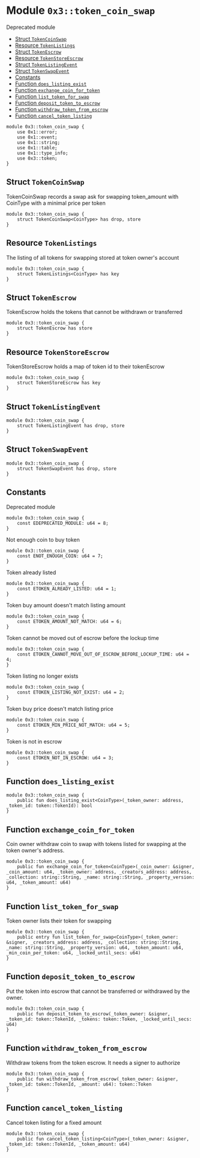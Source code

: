 <a id="0x3_token_coin_swap"></a>

# Module `0x3::token_coin_swap`

Deprecated module

- [Struct `TokenCoinSwap`](#0x3_token_coin_swap_TokenCoinSwap)
- [Resource `TokenListings`](#0x3_token_coin_swap_TokenListings)
- [Struct `TokenEscrow`](#0x3_token_coin_swap_TokenEscrow)
- [Resource `TokenStoreEscrow`](#0x3_token_coin_swap_TokenStoreEscrow)
- [Struct `TokenListingEvent`](#0x3_token_coin_swap_TokenListingEvent)
- [Struct `TokenSwapEvent`](#0x3_token_coin_swap_TokenSwapEvent)
- [Constants](#@Constants_0)
- [Function `does_listing_exist`](#0x3_token_coin_swap_does_listing_exist)
- [Function `exchange_coin_for_token`](#0x3_token_coin_swap_exchange_coin_for_token)
- [Function `list_token_for_swap`](#0x3_token_coin_swap_list_token_for_swap)
- [Function `deposit_token_to_escrow`](#0x3_token_coin_swap_deposit_token_to_escrow)
- [Function `withdraw_token_from_escrow`](#0x3_token_coin_swap_withdraw_token_from_escrow)
- [Function `cancel_token_listing`](#0x3_token_coin_swap_cancel_token_listing)

```move
module 0x3::token_coin_swap {
    use 0x1::error;
    use 0x1::event;
    use 0x1::string;
    use 0x1::table;
    use 0x1::type_info;
    use 0x3::token;
}
```

<a id="0x3_token_coin_swap_TokenCoinSwap"></a>

## Struct `TokenCoinSwap`

TokenCoinSwap records a swap ask for swapping token_amount with CoinType with a minimal price per token

```move
module 0x3::token_coin_swap {
    struct TokenCoinSwap<CoinType> has drop, store
}
```

<a id="0x3_token_coin_swap_TokenListings"></a>

## Resource `TokenListings`

The listing of all tokens for swapping stored at token owner&apos;s account

```move
module 0x3::token_coin_swap {
    struct TokenListings<CoinType> has key
}
```

<a id="0x3_token_coin_swap_TokenEscrow"></a>

## Struct `TokenEscrow`

TokenEscrow holds the tokens that cannot be withdrawn or transferred

```move
module 0x3::token_coin_swap {
    struct TokenEscrow has store
}
```

<a id="0x3_token_coin_swap_TokenStoreEscrow"></a>

## Resource `TokenStoreEscrow`

TokenStoreEscrow holds a map of token id to their tokenEscrow

```move
module 0x3::token_coin_swap {
    struct TokenStoreEscrow has key
}
```

<a id="0x3_token_coin_swap_TokenListingEvent"></a>

## Struct `TokenListingEvent`

```move
module 0x3::token_coin_swap {
    struct TokenListingEvent has drop, store
}
```

<a id="0x3_token_coin_swap_TokenSwapEvent"></a>

## Struct `TokenSwapEvent`

```move
module 0x3::token_coin_swap {
    struct TokenSwapEvent has drop, store
}
```

<a id="@Constants_0"></a>

## Constants

<a id="0x3_token_coin_swap_EDEPRECATED_MODULE"></a>

Deprecated module

```move
module 0x3::token_coin_swap {
    const EDEPRECATED_MODULE: u64 = 8;
}
```

<a id="0x3_token_coin_swap_ENOT_ENOUGH_COIN"></a>

Not enough coin to buy token

```move
module 0x3::token_coin_swap {
    const ENOT_ENOUGH_COIN: u64 = 7;
}
```

<a id="0x3_token_coin_swap_ETOKEN_ALREADY_LISTED"></a>

Token already listed

```move
module 0x3::token_coin_swap {
    const ETOKEN_ALREADY_LISTED: u64 = 1;
}
```

<a id="0x3_token_coin_swap_ETOKEN_AMOUNT_NOT_MATCH"></a>

Token buy amount doesn&apos;t match listing amount

```move
module 0x3::token_coin_swap {
    const ETOKEN_AMOUNT_NOT_MATCH: u64 = 6;
}
```

<a id="0x3_token_coin_swap_ETOKEN_CANNOT_MOVE_OUT_OF_ESCROW_BEFORE_LOCKUP_TIME"></a>

Token cannot be moved out of escrow before the lockup time

```move
module 0x3::token_coin_swap {
    const ETOKEN_CANNOT_MOVE_OUT_OF_ESCROW_BEFORE_LOCKUP_TIME: u64 = 4;
}
```

<a id="0x3_token_coin_swap_ETOKEN_LISTING_NOT_EXIST"></a>

Token listing no longer exists

```move
module 0x3::token_coin_swap {
    const ETOKEN_LISTING_NOT_EXIST: u64 = 2;
}
```

<a id="0x3_token_coin_swap_ETOKEN_MIN_PRICE_NOT_MATCH"></a>

Token buy price doesn&apos;t match listing price

```move
module 0x3::token_coin_swap {
    const ETOKEN_MIN_PRICE_NOT_MATCH: u64 = 5;
}
```

<a id="0x3_token_coin_swap_ETOKEN_NOT_IN_ESCROW"></a>

Token is not in escrow

```move
module 0x3::token_coin_swap {
    const ETOKEN_NOT_IN_ESCROW: u64 = 3;
}
```

<a id="0x3_token_coin_swap_does_listing_exist"></a>

## Function `does_listing_exist`

```move
module 0x3::token_coin_swap {
    public fun does_listing_exist<CoinType>(_token_owner: address, _token_id: token::TokenId): bool
}
```

<a id="0x3_token_coin_swap_exchange_coin_for_token"></a>

## Function `exchange_coin_for_token`

Coin owner withdraw coin to swap with tokens listed for swapping at the token owner&apos;s address.

```move
module 0x3::token_coin_swap {
    public fun exchange_coin_for_token<CoinType>(_coin_owner: &signer, _coin_amount: u64, _token_owner: address, _creators_address: address, _collection: string::String, _name: string::String, _property_version: u64, _token_amount: u64)
}
```

<a id="0x3_token_coin_swap_list_token_for_swap"></a>

## Function `list_token_for_swap`

Token owner lists their token for swapping

```move
module 0x3::token_coin_swap {
    public entry fun list_token_for_swap<CoinType>(_token_owner: &signer, _creators_address: address, _collection: string::String, _name: string::String, _property_version: u64, _token_amount: u64, _min_coin_per_token: u64, _locked_until_secs: u64)
}
```

<a id="0x3_token_coin_swap_deposit_token_to_escrow"></a>

## Function `deposit_token_to_escrow`

Put the token into escrow that cannot be transferred or withdrawed by the owner.

```move
module 0x3::token_coin_swap {
    public fun deposit_token_to_escrow(_token_owner: &signer, _token_id: token::TokenId, _tokens: token::Token, _locked_until_secs: u64)
}
```

<a id="0x3_token_coin_swap_withdraw_token_from_escrow"></a>

## Function `withdraw_token_from_escrow`

Withdraw tokens from the token escrow. It needs a signer to authorize

```move
module 0x3::token_coin_swap {
    public fun withdraw_token_from_escrow(_token_owner: &signer, _token_id: token::TokenId, _amount: u64): token::Token
}
```

<a id="0x3_token_coin_swap_cancel_token_listing"></a>

## Function `cancel_token_listing`

Cancel token listing for a fixed amount

```move
module 0x3::token_coin_swap {
    public fun cancel_token_listing<CoinType>(_token_owner: &signer, _token_id: token::TokenId, _token_amount: u64)
}
```
